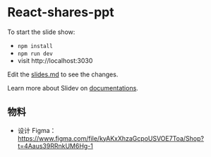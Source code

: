 # React-shares-ppt

To start the slide show:

- `npm install`
- `npm run dev`
- visit http://localhost:3030

Edit the [slides.md](./slides.md) to see the changes.

Learn more about Slidev on [documentations](https://sli.dev/).

## 物料

- 设计 Figma：https://www.figma.com/file/kyAKxXhzaGcpoUSVOE7Toa/Shop?t=4Aaus39RRnkUM6Hg-1
